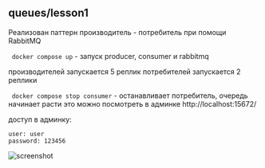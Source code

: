 ## queues/lesson1

Реализован паттерн производитель - потребитель при помощи RabbitMQ

``` docker compose up``` - запуск producer, consumer и rabbitmq

производителей запускается 5 реплик
потребителей запускается 2 реплики

``` docker compose stop consumer``` - останавливает потребитель, очередь начинает расти 
это можно посмотреть в админке http://localhost:15672/

доступ в админку:
```
user: user
password: 123456
```

![screenshot](admin.png)